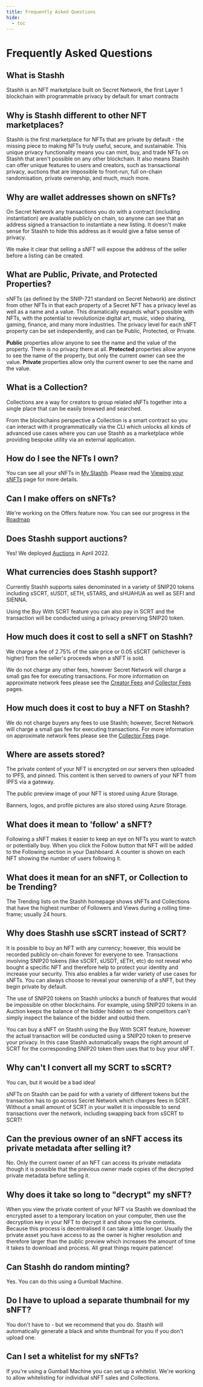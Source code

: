 ```yaml
---
title: Frequently Asked Questions
hide:
  - toc
---
```


# Frequently Asked Questions

## What is Stashh

Stashh is an NFT marketplace built on Secret Network, the first Layer 1 blockchain with programmable privacy by default for smart contracts

## Why is Stashh different to other NFT marketplaces?

Stashh is the first marketplace for NFTs that are private by default - the missing piece to making NFTs truly useful, secure, and sustainable. This unique privacy functionality means you can mint, buy, and trade NFTs on Stashh that aren't possible on any other blockchain. It also means Stashh can offer unique features to users and creators, such as transactional privacy, auctions that are impossible to front-run, full on-chain randomisation, private ownership, and much, much more.

## Why are wallet addresses shown on sNFTs?

On Secret Network any transactions you do with a contract (including instantiation) are available publicly on chain, so anyone can see that an address signed a transaction to instantiate a new listing. It doesn't make sense for Stashh to hide this address as it would give a false sense of privacy.

We make it clear that selling a sNFT will expose the address of the seller before a listing can be created.

## What are Public, Private, and Protected Properties?

sNFTs (as defined by the SNIP-721 standard on Secret Network) are distinct from other NFTs in that each property of a Secret NFT has a privacy level as well as a name and a value. This dramatically expands what's possible with NFTs, with the potential to revolutionize digital art, music, video sharing, gaming, finance, and many more industries. The privacy level for each sNFT property can be set independently, and can be Public, Protected, or Private. 

**Public** properties allow anyone to see the name and the value of the property. There is no privacy there at all. 
**Protected** properties allow anyone to see the name of the property, but only the current owner can see the value. 
**Private** properties allow only the current owner to see the name and the value.

## What is a Collection?

Collections are a way for creators to group related sNFTs together into a single place that can be easily browsed and searched. 

From the blockchains perspective a Collection is a smart contract so you can interact with it programmatically via the CLI which unlocks all kinds of advanced use cases where you can use Stashh as a marketplace while providing bespoke utility via an external application.

## How do I see the NFTs I own?

You can see all your sNFTs in  [My Stashh](https://stashh.io/dashboard/my-stashh). Please read the [Viewing your sNFTs](../collector/view-nfts.md) page for more details.

## Can I make offers on sNFTs?

We're working on the Offers feature now. You can see our progress in the [Roadmap](https://stashh.io/roadmap)

## Does Stashh support auctions?

Yes! We deployed [Auctions](../features/sale-types/auction-sales.md) in April 2022.

## What currencies does Stashh support?

Currently Stashh supports sales denominated in a variety of SNIP20 tokens including sSCRT, sUSDT, sETH, sSTARS, and sHUAHUA as well as SEFI and SIENNA.

Using the Buy With SCRT feature you can also pay in SCRT and the transaction will be conducted using a privacy preserving SNIP20 token.

## How much does it cost to sell a sNFT on Stashh?

We charge a fee of 2.75% of the sale price or 0.05 sSCRT (whichever is higher) from the seller's proceeds when a sNFT is sold.

We do not charge any other fees, however Secret Network will charge a small gas fee for executing transactions. For more information on approximate network fees please see the [Creator Fees](../creator/creator-fees.md) and [Collector Fees](../collector/collector-fees.md) pages.

## How much does it cost to buy a NFT on Stashh?

We do not charge buyers any fees to use Stashh; however, Secret Network will charge a small gas fee for executing transactions. For more information on approximate network fees please see the [Collector Fees](../collector/collector-fees.md) page.

## Where are assets stored?

The private content of your NFT is encrypted on our servers then uploaded to IPFS, and pinned. This content is then served to owners of your NFT from IPFS via a gateway.

The public preview image of your NFT is stored using Azure Storage.

Banners, logos, and profile pictures are also stored using Azure Storage.

## What does it mean to 'follow' a sNFT?

Following a sNFT makes it easier to keep an eye on NFTs you want to watch or potentially buy. When you click the Follow button that NFT will be added to the Following section in your Dashboard. A counter is shown on each NFT showing the number of users following it.

## What does it mean for an sNFT, or Collection to be Trending?

The Trending lists on the Stashh homepage shows sNFTs and Collections that have the highest number of Followers and Views during a rolling time-frame; usually 24 hours.

## Why does Stashh use sSCRT instead of SCRT?

It is possible to buy an NFT with any currency; however, this would be recorded publicly on-chain forever for everyone to see. Transactions involving SNIP20 tokens (like sSCRT, sUSDT, sETH, etc) do not reveal who bought a specific NFT and therefore help to protect your identity and increase your security. This also enables a far wider variety of use cases for sNFTs. You can always choose to reveal your ownership of a sNFT, but they begin private by default. 

The use of SNIP20 tokens on Stashh unlocks a bunch of features that would be impossible on other blockchains. For example, using SNIP20 tokens in an Auction keeps the balance of the bidder hidden so their competitors can't simply inspect the balance of the bidder and outbid them.

You can buy a sNFT on Stashh using the Buy With SCRT feature, however the actual transaction will be conducted using a SNIP20 token to preserve your privacy. In this case Stashh automatically swaps the right amount of SCRT for the corresponding SNIP20 token then uses that to buy your sNFT.

## Why can't I convert all my SCRT to sSCRT?

You can, but it would be a bad idea! 

sNFTs on Stashh can be paid for with a variety of different tokens but the transaction has to go across Secret Network which charges fees in SCRT. Without a small amount of SCRT in your wallet it is impossible to send transactions over the network, including swapping back from sSCRT to SCRT!

## Can the previous owner of an sNFT access its private metadata after selling it?

No. Only the current owner of an NFT can access its private metadata though it is possible that the previous owner made copies of the decrypted private metadata before selling it.

## Why does it take so long to "decrypt" my sNFT?

When you view the private content of your NFT via Stashh we download the encrypted asset to a temporary location on your computer, then use the decryption key in your NFT to decrypt it and show you the contents. Because this process is decentralised it can take a little longer. Usually the private asset you have access to as the owner is higher resolution and therefore larger than the public preview which increases the amount of time it takes to download and process. All great things require patience!

## Can Stashh do random minting?

Yes. You can do this using a Gumball Machine.

## Do I have to upload a separate thumbnail for my sNFT?

You don't have to - but we recommend that you do. Stashh will automatically generate a black and white thumbnail for you if you don't upload one.

## Can I set a whitelist for my sNFTs?

If you're using a Gumball Machine you can set up a whitelist. We're working to allow whitelisting for individual sNFT sales and Collections.